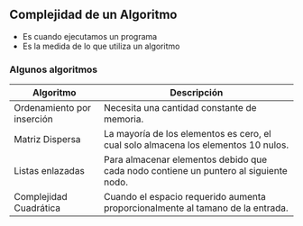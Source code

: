 ## Complejidad de un Algoritmo
- Es cuando ejecutamos un programa
- Es la medida de lo que utiliza un algoritmo

### Algunos algoritmos
| Algoritmo     | Descripción    |
| --------- | ------------------ |
| Ordenamiento por inserción | Necesita una cantidad constante de memoria. |
| Matriz Dispersa | La mayoría de los elementos es cero, el cual solo almacena los elementos 10 nulos.   |
| Listas enlazadas | Para almacenar elementos debido que cada nodo contiene un puntero al siguiente nodo. |
| Complejidad Cuadrática | Cuando el espacio requerido aumenta proporcionalmente al tamano de la entrada. |